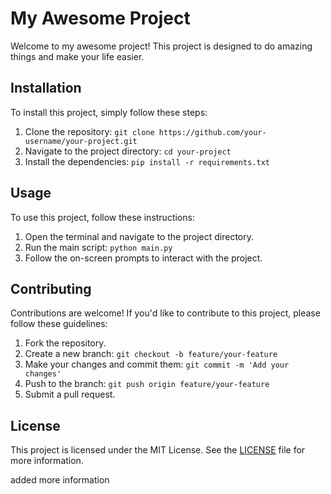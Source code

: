 # My Awesome Project

Welcome to my awesome project! This project is designed to do amazing things and make your life easier.

## Installation

To install this project, simply follow these steps:

1. Clone the repository: `git clone https://github.com/your-username/your-project.git`
2. Navigate to the project directory: `cd your-project`
3. Install the dependencies: `pip install -r requirements.txt`

## Usage

To use this project, follow these instructions:

1. Open the terminal and navigate to the project directory.
2. Run the main script: `python main.py`
3. Follow the on-screen prompts to interact with the project.

## Contributing

Contributions are welcome! If you'd like to contribute to this project, please follow these guidelines:

1. Fork the repository.
2. Create a new branch: `git checkout -b feature/your-feature`
3. Make your changes and commit them: `git commit -m 'Add your changes'`
4. Push to the branch: `git push origin feature/your-feature`
5. Submit a pull request.

## License

This project is licensed under the MIT License. See the [LICENSE](LICENSE) file for more information.

added more information